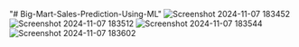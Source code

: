 "# Big-Mart-Sales-Prediction-Using-ML" 
![Screenshot 2024-11-07 183452](https://github.com/user-attachments/assets/5a5ab57b-6a68-46b4-8c43-64d6700911cb)
![Screenshot 2024-11-07 183512](https://github.com/user-attachments/assets/7fdcc428-9fd7-4e6c-88fa-d9989e3c47cf)
![Screenshot 2024-11-07 183544](https://github.com/user-attachments/assets/1c511d2f-189f-43d0-8366-2c8ce9df0861)
![Screenshot 2024-11-07 183602](https://github.com/user-attachments/assets/cb916b2e-7962-47cb-abbe-2ad1f8a33a36)
